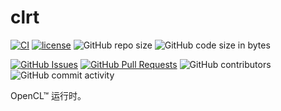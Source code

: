 ﻿# clrt

[![CI](https://github.com/InfiniTensor/clrt/actions/workflows/build.yml/badge.svg?branch=main)](https://github.com/InfiniTensor/clrt/actions)
[![license](https://img.shields.io/github/license/InfiniTensor/clrt)](https://mit-license.org/)
![GitHub repo size](https://img.shields.io/github/repo-size/InfiniTensor/clrt)
![GitHub code size in bytes](https://img.shields.io/github/languages/code-size/InfiniTensor/clrt)

[![GitHub Issues](https://img.shields.io/github/issues/InfiniTensor/clrt)](https://github.com/InfiniTensor/clrt/issues)
[![GitHub Pull Requests](https://img.shields.io/github/issues-pr/InfiniTensor/clrt)](https://github.com/InfiniTensor/clrt/pulls)
![GitHub contributors](https://img.shields.io/github/contributors/InfiniTensor/clrt)
![GitHub commit activity](https://img.shields.io/github/commit-activity/m/InfiniTensor/clrt)

OpenCL™ 运行时。
